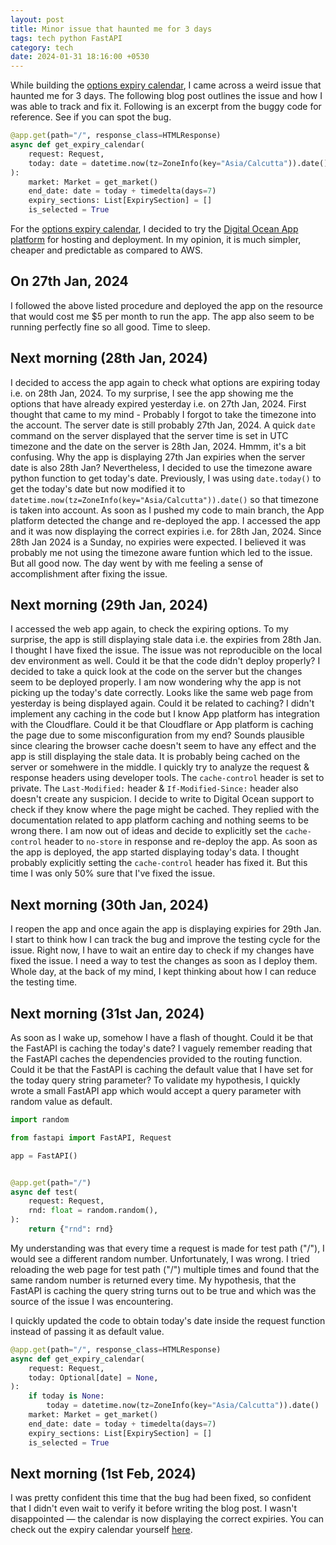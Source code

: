 ```yaml
---
layout: post
title: Minor issue that haunted me for 3 days
tags: tech python FastAPI
category: tech
date: 2024-01-31 18:16:00 +0530
---
```


While building the [options expiry calendar](https://priyankt.com/posts/building-expiry-calendar/), I came across a weird issue that haunted me for 3 days. The following blog post outlines the issue and how I was able to track and fix it. Following is an excerpt from the buggy code for reference. See if you can spot the bug.

```python
@app.get(path="/", response_class=HTMLResponse)
async def get_expiry_calendar(
    request: Request,
    today: date = datetime.now(tz=ZoneInfo(key="Asia/Calcutta")).date(),
):
    market: Market = get_market()
    end_date: date = today + timedelta(days=7)
    expiry_sections: List[ExpirySection] = []
    is_selected = True
```

For the [options expiry calendar](https://expiry-calendar.priyankt.com), I decided to try the [Digital Ocean App platform](https://www.digitalocean.com/products/app-platform) for hosting and deployment. In my opinion, it is much simpler, cheaper and predictable as compared to AWS.

## On 27th Jan, 2024

I followed the above listed procedure and deployed the app on the resource that would cost me $5 per month to run the app. The app also seem to be running perfectly fine so all good. Time to sleep. 

## Next morning (28th Jan, 2024)

I decided to access the app again to check what options are expiring today i.e. on 28th Jan, 2024. To my surprise, I see the app showing me the options that have already expired yesterday i.e. on 27th Jan, 2024. First thought that came to my mind - Probably I forgot to take the timezone into the account. The server date is still probably 27th Jan, 2024. A quick `date` command on the server displayed that the server time is set in UTC timezone and the date on the server is 28th Jan, 2024. Hmmm, it's a bit confusing. Why the app is displaying 27th Jan expiries when the server date is also 28th Jan? Nevertheless, I decided to use the timezone aware python function to get today's date. Previously, I was using `date.today()` to get the today's date but now modified it to `datetime.now(tz=ZoneInfo(key="Asia/Calcutta")).date()` so that timezone is taken into account. As soon as I pushed my code to main branch, the App platform detected the change and re-deployed the app. I accessed the app and it was now displaying the correct expiries i.e. for 28th Jan, 2024. Since 28th Jan 2024 is a Sunday, no expiries were expected. I believed it was probably me not using the timezone aware funtion which led to the issue. But all good now. The day went by with me feeling a sense of accomplishment after fixing the issue.

## Next morning (29th Jan, 2024)

I accessed the web app again, to check the expiring options. To my surprise, the app is still displaying stale data i.e. the expiries from 28th Jan. I thought I have fixed the issue. The issue was not reproducible on the local dev environment as well. Could it be that the code didn't deploy properly? I decided to take a quick look at the code on the server but the changes seem to be deployed properly. I am now wondering why the app is not picking up the today's date correctly. Looks like the same web page from yesterday is being displayed again. Could it be related to caching? I didn't implement any caching in the code but I know App platform has integration with the Cloudflare. Could it be that Cloudflare or App platform is caching the page due to some misconfiguration from my end? Sounds plausible since clearing the browser cache doesn't seem to have any effect and the app is still displaying the stale data. It is probably being cached on the server or somehwere in the middle. I quickly try to analyze the request & response headers using developer tools. The `cache-control` header is set to private. The `Last-Modified:` header & `If-Modified-Since:` header also doesn't create any suspicion. I decide to write to Digital Ocean support to check if they know where the page might be cached. They replied with the documentation related to app platform caching and nothing seems to be wrong there. I am now out of ideas and decide to explicitly set the `cache-control` header to `no-store` in response and re-deploy the app. As soon as the app is deployed, the app started displaying today's data. I thought probably explicitly setting the `cache-control` header has fixed it. But this time I was only 50% sure that I've fixed the issue.

## Next morning (30th Jan, 2024)

I reopen the app and once again the app is displaying expiries for 29th Jan. I start to think how I can track the bug and improve the testing cycle for the issue. Right now, I have to wait an entire day to check if my changes have fixed the issue. I need a way to test the changes as soon as I deploy them. Whole day, at the back of my mind, I kept thinking about how I can reduce the testing time.

## Next morning (31st Jan, 2024)

As soon as I wake up, somehow I have a flash of thought. Could it be that the FastAPI is caching the today's date? I vaguely remember reading that the FastAPI caches the dependencies provided to the routing function. Could it be that the FastAPI is caching the default value that I have set for the today query string parameter? To validate my hypothesis, I quickly wrote a small FastAPI app which would accept a query parameter with random value as default.

```python
import random

from fastapi import FastAPI, Request

app = FastAPI()


@app.get(path="/")
async def test(
    request: Request,
    rnd: float = random.random(),
):
    return {"rnd": rnd}
```

My understanding was that every time a request is made for test path ("/"), I would see a different random number. Unfortunately, I was wrong. I tried reloading the web page for test path ("/") multiple times and found that the same random number is returned every time. My hypothesis, that the FastAPI is caching the query string turns out to be true and which was the source of the issue I was encountering.

I quickly updated the code to obtain today's date inside the request function instead of passing it as default value.

```python
@app.get(path="/", response_class=HTMLResponse)
async def get_expiry_calendar(
    request: Request,
    today: Optional[date] = None,
):
    if today is None:
        today = datetime.now(tz=ZoneInfo(key="Asia/Calcutta")).date()
    market: Market = get_market()
    end_date: date = today + timedelta(days=7)
    expiry_sections: List[ExpirySection] = []
    is_selected = True
```

## Next morning (1st Feb, 2024)
I was pretty confident this time that the bug had been fixed, so confident that I didn't even wait to verify it before writing the blog post. I wasn't disappointed — the calendar is now displaying the correct expiries. You can check out the expiry calendar yourself [here](https://expiry-calendar.priyankt.com/).
